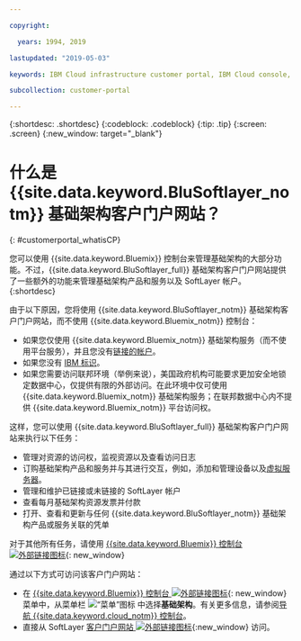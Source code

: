 ```yaml
---

copyright:

  years: 1994, 2019

lastupdated: "2019-05-03"

keywords: IBM Cloud infrastructure customer portal, IBM Cloud console, IBM Cloud infrastructure customer

subcollection: customer-portal

---
```


{:shortdesc: .shortdesc}
{:codeblock: .codeblock}
{:tip: .tip}
{:screen: .screen}
{:new_window: target="_blank"}


# 什么是 {{site.data.keyword.BluSoftlayer_notm}} 基础架构客户门户网站？
{: #customerportal_whatisCP}

您可以使用 {{site.data.keyword.Bluemix}} 控制台来管理基础架构的大部分功能。不过，{{site.data.keyword.BluSoftlayer_full}} 基础架构客户门户网站提供了一些额外的功能来管理基础架构产品和服务以及 SoftLayer 帐户。
{:shortdesc}

由于以下原因，您将使用 {{site.data.keyword.BluSoftlayer_notm}} 基础架构客户门户网站，而不使用 {{site.data.keyword.Bluemix_notm}} 控制台：
  * 如果您仅使用 {{site.data.keyword.Bluemix_notm}} 基础架构服务（而不使用平台服务），并且您没有[链接的帐户](/docs/account?topic=account-unifyingaccounts#link_user_account)。
  * 如果您没有 [IBM 标识](/docs/account?topic=account-unifyingaccounts#switchtoIBMid)。
  * 如果您需要访问联邦环境（举例来说），美国政府机构可能要求更加安全地锁定数据中心，仅提供有限的外部访问。在此环境中仅可使用 {{site.data.keyword.Bluemix_notm}} 基础架构服务；在联邦数据中心内不提供 {{site.data.keyword.Bluemix_notm}} 平台访问权。

这样，您可以使用 {{site.data.keyword.BluSoftlayer_full}} 基础架构客户门户网站来执行以下任务：
  * 管理对资源的访问权，监视资源以及查看访问日志
  * 订购基础架构产品和服务并与其进行交互，例如，添加和管理设备以及[虚拟服务器](/docs/vsi?topic=virtual-servers-getting-started-tutorial#getting-started-tutorial)。
  * 管理和维护已链接或未链接的 SoftLayer 帐户
  * 查看每月基础架构资源发票并付款
  * 打开、查看和更新与任何 {{site.data.keyword.BluSoftlayer_notm}} 基础架构产品或服务关联的凭单

对于其他所有任务，请使用 [{{site.data.keyword.Bluemix}} 控制台 ![外部链接图标](../icons/launch-glyph.svg)](https://cloud.ibm.com){: new_window}

通过以下方式可访问该客户门户网站：
* 在 [{{site.data.keyword.Bluemix}} 控制台 ![外部链接图标](../icons/launch-glyph.svg)](https://cloud.ibm.com){: new_window} 菜单中，从菜单栏 ![“菜单”图标](../icons/icon_hamburger.svg) 中选择**基础架构**。有关更多信息，请参阅[导航 {{site.data.keyword.cloud_notm}} 控制台](/docs/overview?topic=overview-ui#ui)。
* 直接从 SoftLayer [客户门户网站 ![外部链接图标](../icons/launch-glyph.svg)](https://control.softlayer.com/){:new_window} 访问。
